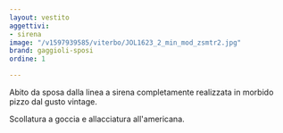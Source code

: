 ```yaml
---
layout: vestito
aggettivi:
- sirena
image: "/v1597939585/viterbo/JOL1623_2_min_mod_zsmtr2.jpg"
brand: gaggioli-sposi
ordine: 1

---
```

Abito da sposa dalla linea a sirena completamente realizzata in morbido pizzo dal gusto vintage.

Scollatura a goccia e allacciatura all'americana.
